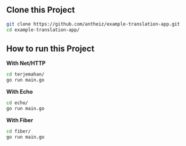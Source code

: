 ## Clone this Project

```sh
git clone https://github.com/antheiz/example-translation-app.git
cd example-translation-app/
```

## How to run this Project

**With Net/HTTP**

```sh
cd terjemahan/
go run main.go
```

**With Echo**

```sh
cd echo/
go run main.go
```

**With Fiber**

```sh
cd fiber/
go run main.go
```